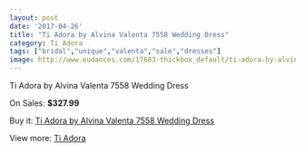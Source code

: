 ```yaml
---
layout: post
date: '2017-04-26'
title: "Ti Adora by Alvina Valenta 7558 Wedding Dress"
category: Ti Adora
tags: ["bridal","unique","valenta","sale","dresses"]
image: http://www.eudances.com/17603-thickbox_default/ti-adora-by-alvina-valenta-7558-wedding-dress.jpg
---
```

Ti Adora by Alvina Valenta 7558 Wedding Dress

On Sales: **$327.99**
<a href="https://www.eudances.com/en/ti-adora/5133-ti-adora-by-alvina-valenta-7558-wedding-dress.html"><amp-img layout="responsive" width="600" height="600" src="//www.eudances.com/17603-thickbox_default/ti-adora-by-alvina-valenta-7558-wedding-dress.jpg" alt="Ti Adora by Alvina Valenta 7558 Wedding Dress 0" /></a>
<a href="https://www.eudances.com/en/ti-adora/5133-ti-adora-by-alvina-valenta-7558-wedding-dress.html"><amp-img layout="responsive" width="600" height="600" src="//www.eudances.com/17608-thickbox_default/ti-adora-by-alvina-valenta-7558-wedding-dress.jpg" alt="Ti Adora by Alvina Valenta 7558 Wedding Dress 1" /></a>
<a href="https://www.eudances.com/en/ti-adora/5133-ti-adora-by-alvina-valenta-7558-wedding-dress.html"><amp-img layout="responsive" width="600" height="600" src="//www.eudances.com/17607-thickbox_default/ti-adora-by-alvina-valenta-7558-wedding-dress.jpg" alt="Ti Adora by Alvina Valenta 7558 Wedding Dress 2" /></a>
<a href="https://www.eudances.com/en/ti-adora/5133-ti-adora-by-alvina-valenta-7558-wedding-dress.html"><amp-img layout="responsive" width="600" height="600" src="//www.eudances.com/17606-thickbox_default/ti-adora-by-alvina-valenta-7558-wedding-dress.jpg" alt="Ti Adora by Alvina Valenta 7558 Wedding Dress 3" /></a>
<a href="https://www.eudances.com/en/ti-adora/5133-ti-adora-by-alvina-valenta-7558-wedding-dress.html"><amp-img layout="responsive" width="600" height="600" src="//www.eudances.com/17605-thickbox_default/ti-adora-by-alvina-valenta-7558-wedding-dress.jpg" alt="Ti Adora by Alvina Valenta 7558 Wedding Dress 4" /></a>
<a href="https://www.eudances.com/en/ti-adora/5133-ti-adora-by-alvina-valenta-7558-wedding-dress.html"><amp-img layout="responsive" width="600" height="600" src="//www.eudances.com/17604-thickbox_default/ti-adora-by-alvina-valenta-7558-wedding-dress.jpg" alt="Ti Adora by Alvina Valenta 7558 Wedding Dress 5" /></a>

Buy it: [Ti Adora by Alvina Valenta 7558 Wedding Dress](https://www.eudances.com/en/ti-adora/5133-ti-adora-by-alvina-valenta-7558-wedding-dress.html "Ti Adora by Alvina Valenta 7558 Wedding Dress")

View more: [Ti Adora](https://www.eudances.com/en/94-ti-adora "Ti Adora")